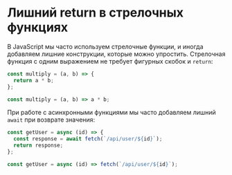 # Лишний return в стрелочных функциях

В JavaScript мы часто используем стрелочные функции, и иногда добавляем лишние конструкции, которые можно упростить. Стрелочная функция с одним выражением не требует фигурных скобок и `return`:

```javascript
const multiply = (a, b) => {
  return a * b;
};

const multiply = (a, b) => a * b;
```

При работе с асинхронными функциями мы часто добавляем лишний `await` при возврате значения:

```javascript
const getUser = async (id) => {
  const response = await fetch(`/api/user/${id}`);
  return response;
};

const getUser = async (id) => fetch(`/api/user/${id}`);
```
